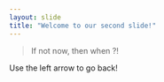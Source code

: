 ```yaml
---
layout: slide
title: "Welcome to our second slide!"
---
```

> If not now, then when ?!  

Use the left arrow to go back!
